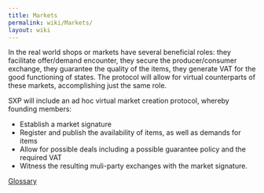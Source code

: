 ```yaml
---
title: Markets
permalink: wiki/Markets/
layout: wiki
---
```


In the real world shops or markets have several beneficial roles: they
facilitate offer/demand encounter, they secure the producer/consumer
exchange, they guarantee the quality of the items, they generate VAT for
the good functioning of states. The protocol will allow for virtual
counterparts of these markets, accomplishing just the same role.

SXP will include an ad hoc virtual market creation protocol, whereby
founding members:

-   Establish a market signature
-   Register and publish the availability of items, as well as demands
    for items
-   Allow for possible deals including a possible guarantee policy and
    the required VAT
-   Witness the resulting muli-party exchanges with the
    market signature.

[Glossary](/wiki/Glossary "wikilink")
